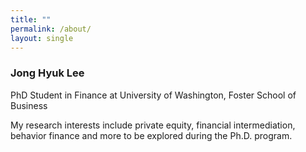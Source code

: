 ```yaml
---
title: ""
permalink: /about/
layout: single
---
```

### Jong Hyuk Lee
PhD Student in Finance at University of Washington, Foster School of Business  

My research interests include private equity, financial intermediation, behavior finance and more to be explored during the Ph.D. program. 